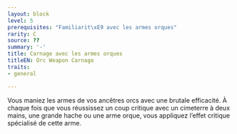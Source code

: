 ```yaml
---
layout: block
level: 5
prerequisites: "Familiarit\xE9 avec les armes orques"
rarity: C
source: ??
summary: '-'
title: Carnage avec les armes orques
titleEN: Orc Weapon Carnage
traits:
- general

---
```


<p>Vous maniez les armes de vos ancêtres orcs avec une brutale efficacité. À chaque fois que vous réussissez un coup critique avec un cimeterre à deux mains, une grande hache ou une arme orque, vous appliquez l’effet critique spécialisé de cette arme.</p>